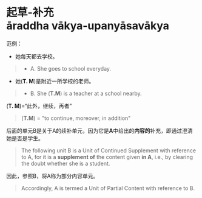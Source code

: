 # 起草-补充<br>āraddha vākya-upanyāsavākya
范例：

   - 她每天都去学校。
>   - A. She goes to school everyday.
   - 她(**T. M**)是附近一所学校的老师。
>   - B. She (**T.M**) is a teacher at a school nearby.

   (**T. M**)=“此外，继续，再者”
>   (**T.M**) = "to continue, moreover, in addition"


后面的单元B是关于A的续补单元，因为它是**A**中给出的**内容的**补充，即通过澄清她是否是学生。
>The following unit B is a Unit of Continued Supplement with reference to A, for it is a **supplement of** the content given **in A**, i.e., by clearing the doubt whether she is a student.


因此，参照B，将A称为部分内容单元。
>Accordingly, A is termed a Unit of Partial Content with reference to B.